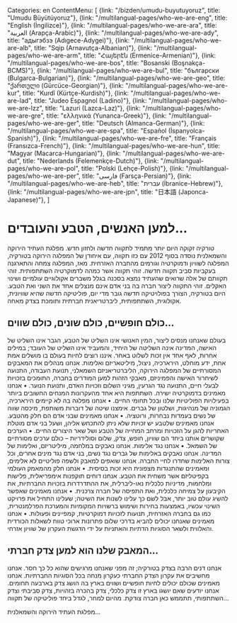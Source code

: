 Categories: en
ContentMenu: [
  {link: "/bizden/umudu-buyutuyoruz", title: "Umudu Büyütüyoruz"},
  {link: "/multilangual-pages/who-we-are-eng", title: "English (İngilizce)"},
  {link: "/multilangual-pages/who-we-are-ara", title: "العربية (Arapça-Arabic)"},
  {link: "/multilangual-pages/who-we-are-ady", title: "адыгэбзэ (Adıgece-Adygei)"},
  {link: "/multilangual-pages/who-we-are-alb", title: "Sqip (Arnavutça-Albanian)"},
  {link: "/multilangual-pages/who-we-are-arm", title: "Հայերէն (Ermenice-Armenian)"},
  {link: "/multilangual-pages/who-we-are-bos", title: "Bosanski (Boşnakça-BCMS)"},
  {link: "/multilangual-pages/who-we-are-bul", title: "български (Bulgarca-Bulgarian)"},
  {link: "/multilangual-pages/who-we-are-geo", title: "ქართული (Gürcüce-Georgian)"},
  {link: "/multilangual-pages/who-we-are-kur", title: "Kurdî (Kürtçe-Kurdish)"},
  {link: "/multilangual-pages/who-we-are-lad", title: "Judeo Espagnol (Ladino)"},
  {link: "/multilangual-pages/who-we-are-lzz", title: "Lazuri (Lazca-Laz)"},
  {link: "/multilangual-pages/who-we-are-gre", title: "ελληνικά (Yunanca-Greek)"},
  {link: "/multilangual-pages/who-we-are-ger", title: "Deutsch (Almanca-German)"},
  {link: "/multilangual-pages/who-we-are-spa", title: "Español (İspanyolca-Spanish)"},
  {link: "/multilangual-pages/who-we-are-fre", title: "Français (Fransızca-French)"},
  {link: "/multilangual-pages/who-we-are-hun", title: "Magyar (Macarca-Hungarian)"},
  {link: "/multilangual-pages/who-we-are-dut", title: "Nederlands (Felemenkçe-Dutch)"},
  {link: "/multilangual-pages/who-we-are-pol", title: "Polski (Lehçe-Polish)"},
  {link: "/multilangual-pages/who-we-are-per", title: "فارسى (Farsça-Persian)"},
  {link: "/multilangual-pages/who-we-are-heb", title: "עברית (İbranice-Hebrew)"},
  {link: "/multilangual-pages/who-we-are-jpn", title: "日本語 (Japonca-Japanese)"},
  ]


#	למען האנשים, הטבע והעובדים...

טורקיה זקוקה היום יותר מתמיד לתקווה חדשה ולחזון חדש.
מפלגת העתיד הירוקה והשמאלנית נוסדה בסוף 2012 עם כזו תקווה, עם איחודן של המפלגה הירוקה בטורקיה, המפלגה לשוויון ודמוקרטיה וגורמים מהחברה האזרחית. מאז, המפלגה צמחה והתארגנה בעקביות סביב תקווה חדשה. 
זוהי תקווה אשר כמהה לדמוקרטיה השתתפותית.
זוהי תקוותם של אלה שרואים שהעתיד נמצא בסכנה בגלל משברים אקולוגיים עולמיים ושינוי האקלים.
זוהי התקווה ליצור חברה בה בני אדם אינם מנצלים אחד את השני ואת הטבע.
היום בטורקיה, הצורך בפולויטיקה חדשה גובר מדי יום, פוליטיקה חדשה שהיא שוויונית, אקולוגית, השתתפותית, ליברטריאנית חברתית ותומכת בצדק מאחה.

## כולם חופשיים, כולם שונים, כולם שווים... 
בעולם שאנחנו מנסים ליצור, המין האנושי אינו השליט של הטבע, הגבר אינו השליט של האישה, המדינה אינה השליטה של היחיד, והמעביד אינו השליט של העובד; במילים אחרות, לאף אחד אין זכות לשלוט באחר. איננו רוצים לחיות בעולם בו מושלים אמת אחת, ידע מוחלט, הירארכיה, ניצול, מיליטאריזם ואלימות.
אנחנו מנהלים את המאבקים המסורתיים של המפלגה הירוקה, הליברטריאניזם השמאלני, תנועת העבודה, התנועה לשיחרור האישה והפמיניזם, מאבקי הזהות למען המודרים בחברה, התומכים בזכויות לבעלי חיים, התנועה נגד הגרעין, מגיני השלום וזכויות האדם, ותנועת הנוער. 
•	אנחנו מאמינים בדמוקרטיה ישירה. השתתפות היא אחד מהעקרונות המנחים החשובים ביותר בפעילויות הפוליטיות שלנו ובכל תחומי החיים.
•	אנחנו מפלגה בה לא קיימים הירארכיה, הגמוניה של מנהיגות, ושלטון של גברים. אימצנו שיטה של דוברות משותפת, מיכסה שווה של נשים בעמדות נבחרות, ורוטציה. 
•	אנחנו מאמינים שבני אדם הם חלק מהטבע. אנחנו מאמינים שלטבע יש זכויות שלא ניתן להתכחש אליהן, ושעל בני אדם מוטלת האחריות להגן על הזכויות ומרחב המחייה של הטבע ושל שאר היצורים החיים. 
•	הערכים שקושרים אותנו ביחד הם שוויון, חופש, צדק, שלום וסולידריות – כולם ערכים מסורתיים של השמאל.
•	אנחנו נגד אלימות. אנחנו נאבקים במלחמה, מיליטריזם, ואלימות של המדינה. אנחנו נאבקים באלימות של גברים נגד נשים, בני אדם נגד מינים אחרים, וכל צורות האלימות שחדרו לחיי החברה. אנחנו שואפים למאבק ולשפה פוליטיים לא אלימים, ומאמינים שהתנגדות מצפונית היא זכות בסיסית. 
•	אנחנו חלק מהמאמק העולמי בקפיטליזם אשר משחית את הטבע. אנחנו דוחים תוקפנות אימפריאלית, פלישות ומלחמות, מדיניות כלכלית נאו-ליברלית, את ההתדרדרות בזכויות החברתיות, את הקיבעון על צמיחה כלכלית, ואת התפיסה של חברה צרכנית. 
•	אנחנו מאמינים שאפשר להשיג עולם טוב יותר, אבל לשם כך עלינו לשנות את השיטה; שעלינו התחיל את פרויקט השינוי עכשיו, באמצעות בחירות ושימוש ברשויות המקומיות והמערכת הפרלמנטרית, כמו גם בחברה האזרחית, תנועות לזכויות דמוקרטיות, קמפיינים ופעולות.
•	אנחנו מאמינים שאנחנו יכולים להביא בדרכי שלום פתרונות ארוכי טווח לשאלות הכורדית והאלווית ולשאר הסוגיות הדתיות והאתניות על ידי הדגשת העקרון של שוויון אזרחי.

## המאבק שלנו הוא למען צדק חברתי...
אנחנו דנים הרבה בצדק בטורקיה; זה מפני שאנחנו מרגישים שהוא כל כך חסר. אנחנו מחשיבים את עקרון הצדק החברתי כעקרון מנחה בכל הסוגיות החברתיות.
אנחנו מאמינים שכולם יכולים לחיות חופשיים ושווים בארץ בה הושג צדק בארבעה תחומים. 
אנחנו יודעים שאם יושגו בארץ זו צדק כלכלי, צדק בהכרה בזהויות, צדק סביבתי וצדק השתתפותי, תתממש כאן חברה צודקת. 
מהיום למחר, לגדל ביחד פוליטיקה של תקווה...

מפלגת העתיד הירוקה והשמאלנית...

